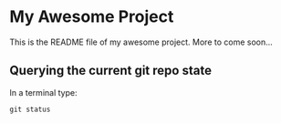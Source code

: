 # My Awesome Project
This is the README file of my awesome project.
More to come soon…

## Querying the current git repo state
In a terminal type:
```
git status
```
